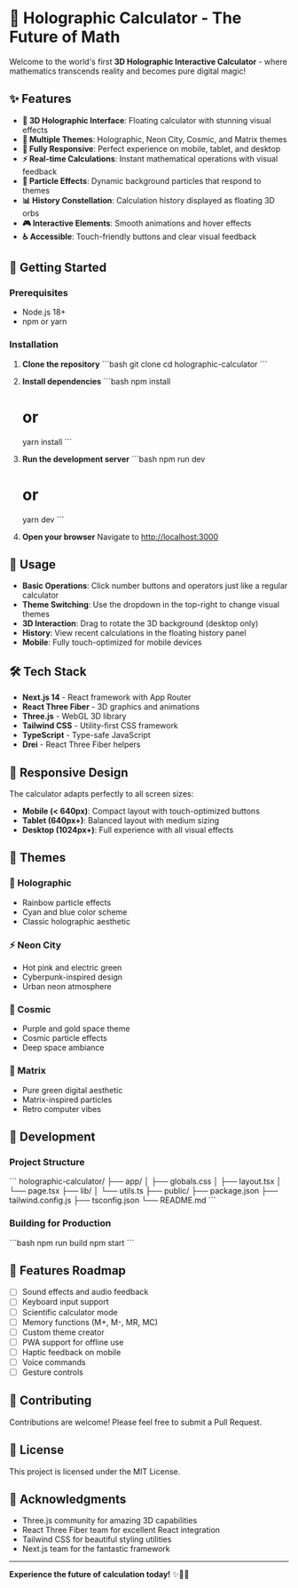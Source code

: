 # 🌟 Holographic Calculator - The Future of Math

Welcome to the world's first **3D Holographic Interactive Calculator** - where mathematics transcends reality and becomes pure digital magic!

## ✨ Features

- **🔮 3D Holographic Interface**: Floating calculator with stunning visual effects
- **🎨 Multiple Themes**: Holographic, Neon City, Cosmic, and Matrix themes
- **📱 Fully Responsive**: Perfect experience on mobile, tablet, and desktop
- **⚡ Real-time Calculations**: Instant mathematical operations with visual feedback
- **🌌 Particle Effects**: Dynamic background particles that respond to themes
- **📊 History Constellation**: Calculation history displayed as floating 3D orbs
- **🎮 Interactive Elements**: Smooth animations and hover effects
- **♿ Accessible**: Touch-friendly buttons and clear visual feedback

## 🚀 Getting Started

### Prerequisites

- Node.js 18+ 
- npm or yarn

### Installation

1. **Clone the repository**
   \`\`\`bash
   git clone <repository-url>
   cd holographic-calculator
   \`\`\`

2. **Install dependencies**
   \`\`\`bash
   npm install
   # or
   yarn install
   \`\`\`

3. **Run the development server**
   \`\`\`bash
   npm run dev
   # or
   yarn dev
   \`\`\`

4. **Open your browser**
   Navigate to [http://localhost:3000](http://localhost:3000)

## 🎯 Usage

- **Basic Operations**: Click number buttons and operators just like a regular calculator
- **Theme Switching**: Use the dropdown in the top-right to change visual themes
- **3D Interaction**: Drag to rotate the 3D background (desktop only)
- **History**: View recent calculations in the floating history panel
- **Mobile**: Fully touch-optimized for mobile devices

## 🛠️ Tech Stack

- **Next.js 14** - React framework with App Router
- **React Three Fiber** - 3D graphics and animations
- **Three.js** - WebGL 3D library
- **Tailwind CSS** - Utility-first CSS framework
- **TypeScript** - Type-safe JavaScript
- **Drei** - React Three Fiber helpers

## 📱 Responsive Design

The calculator adapts perfectly to all screen sizes:

- **Mobile (< 640px)**: Compact layout with touch-optimized buttons
- **Tablet (640px+)**: Balanced layout with medium sizing
- **Desktop (1024px+)**: Full experience with all visual effects

## 🎨 Themes

### 🌟 Holographic
- Rainbow particle effects
- Cyan and blue color scheme
- Classic holographic aesthetic

### ⚡ Neon City
- Hot pink and electric green
- Cyberpunk-inspired design
- Urban neon atmosphere

### 🌌 Cosmic
- Purple and gold space theme
- Cosmic particle effects
- Deep space ambiance

### 💚 Matrix
- Pure green digital aesthetic
- Matrix-inspired particles
- Retro computer vibes

## 🔧 Development

### Project Structure

\`\`\`
holographic-calculator/
├── app/
│   ├── globals.css
│   ├── layout.tsx
│   └── page.tsx
├── lib/
│   └── utils.ts
├── public/
├── package.json
├── tailwind.config.js
├── tsconfig.json
└── README.md
\`\`\`

### Building for Production

\`\`\`bash
npm run build
npm start
\`\`\`

## 🌟 Features Roadmap

- [ ] Sound effects and audio feedback
- [ ] Keyboard input support
- [ ] Scientific calculator mode
- [ ] Memory functions (M+, M-, MR, MC)
- [ ] Custom theme creator
- [ ] PWA support for offline use
- [ ] Haptic feedback on mobile
- [ ] Voice commands
- [ ] Gesture controls

## 🤝 Contributing

Contributions are welcome! Please feel free to submit a Pull Request.

## 📄 License

This project is licensed under the MIT License.

## 🙏 Acknowledgments

- Three.js community for amazing 3D capabilities
- React Three Fiber team for excellent React integration
- Tailwind CSS for beautiful styling utilities
- Next.js team for the fantastic framework

---

**Experience the future of calculation today!** ✨🧮🚀
